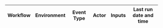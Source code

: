 | Workflow  | Environment | Event Type | Actor | Inputs | Last run date and time |
| ------------- |:-------------:|:-------------:|:-------------:|:-------------:|:-------------:|
